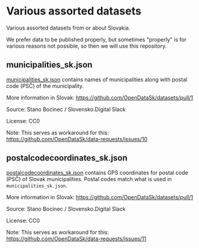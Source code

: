 # Various assorted datasets

Various assorted datasets from or about Slovakia.

We prefer data to be published properly, but sometimes "properly" is for
various reasons not possible, so then we will use this repository.

## municipalities_sk.json

[municipalities_sk.json](municipalities_sk.json) contains names of
municipalities along with postal code (PSČ) of the municipality.

More information in Slovak: https://github.com/OpenDataSk/datasets/pull/1

Source: Stano Bocinec / Slovensko.Digital Slack

License: CC0

Note: This serves as workaround for this: https://github.com/OpenDataSk/data-requests/issues/10

## postalcodecoordinates_sk.json

[postalcodecoordinates_sk.json](postalcodecoordinates_sk.json) contains GPS
coordinates for postal code (PSČ) of Slovak municipalities. Postal codes
match what is used in `municipalities_sk.json`.

More information in Slovak: https://github.com/OpenDataSk/datasets/pull/1

Source: Stano Bocinec / Slovensko.Digital Slack

License: CC0

Note: This serves as workaround for this: https://github.com/OpenDataSk/data-requests/issues/11
